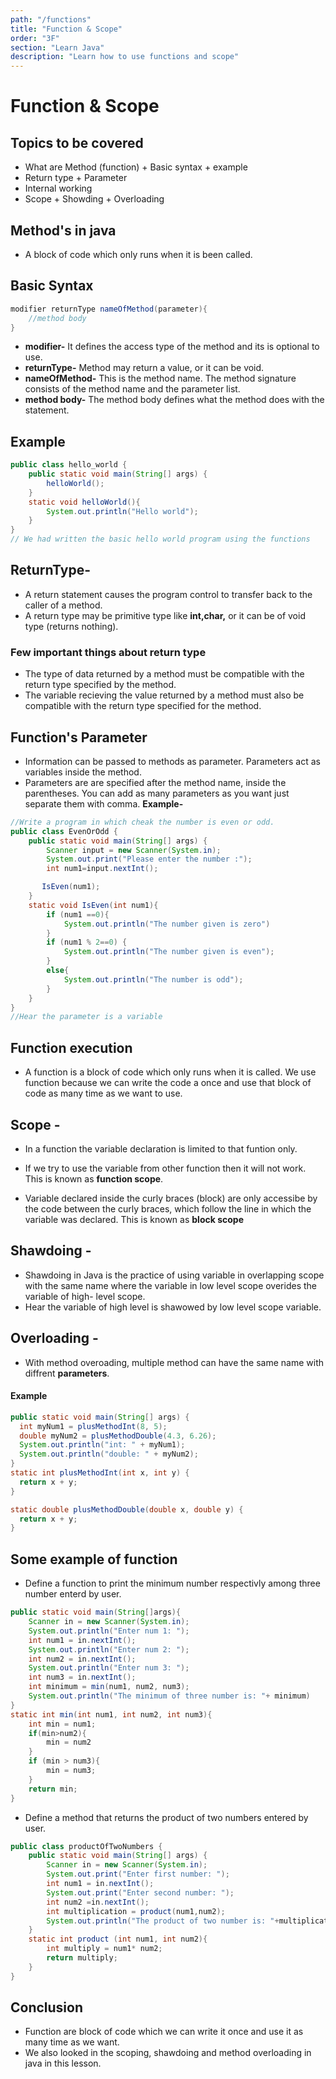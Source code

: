 ```yaml
---
path: "/functions"
title: "Function & Scope"
order: "3F"
section: "Learn Java"
description: "Learn how to use functions and scope"
---
```

# Function & Scope
## Topics to be covered
- What are Method (function) +  Basic syntax +  example
- Return type + Parameter
- Internal working 
- Scope + Showding + Overloading
## Method's in java 
- A block of code which only runs when it is been called.
## Basic Syntax 
```java
modifier returnType nameOfMethod(parameter){
    //method body
}
```
- **modifier-** It defines the access type of the method and its is optional to use.
- **returnType-** Method may return a value, or it can be void.
- **nameOfMethod-** This is the method name. The method signature consists of the method name and the parameter list.
- **method body-** The method body defines what the method does with the statement.
## Example 
```java
public class hello_world {
    public static void main(String[] args) {
        helloWorld();
    }
    static void helloWorld(){
        System.out.println("Hello world");
    }
}
// We had written the basic hello world program using the functions

```
## ReturnType-
- A return statement causes the program control to transfer back to the caller of a method.
- A return type may be primitive type like **int,char,** or it  can be of void type (returns nothing).
### Few important things about return type
- The type of data returned by a method must be compatible with the return type specified by the method.
- The variable recieving the value returned by a  method must also be compatible with the return type specified for the method.
## Function's Parameter
- Information can be passed to methods as parameter. Parameters act as variables inside the method.
- Parameters are are specified after the method name, inside the parentheses. You can add as many parameters as you want just separate them with comma.
**Example-**
```java
//Write a program in which cheak the number is even or odd.
public class EvenOrOdd {
    public static void main(String[] args) {
        Scanner input = new Scanner(System.in);
        System.out.print("Please enter the number :");
        int num1=input.nextInt();

       IsEven(num1);
    }
    static void IsEven(int num1){
        if (num1 ==0){
            System.out.println("The number given is zero")
        }
        if (num1 % 2==0) {
            System.out.println("The number given is even");
        }
        else{
            System.out.println("The number is odd");
        }
    }
}
//Hear the parameter is a variable
```
## Function execution
- A function is a block of code which only runs when it is called. We use function because we can write the code a once and use that block of code as many time as we want to use.
## Scope -
- In a function the variable declaration is limited to that funtion only.
- If we try to use the variable from other function then it will not work. This is known as **function scope**.

- Variable declared inside the curly braces (block) are only accessibe by the code between the curly braces, which follow the line in which the variable was declared. This is known as **block scope**
## Shawdoing -
- Shawdoing in Java is the practice of using variable in overlapping scope with the same name where the variable in low level scope overides the variable of high- level scope.
 - Hear the variable of high level is shawowed by low level scope variable.
## Overloading -
- With method overoading, multiple method can have the same name with diffrent **parameters**.
#### Example

```java 
public static void main(String[] args) {
  int myNum1 = plusMethodInt(8, 5);
  double myNum2 = plusMethodDouble(4.3, 6.26);
  System.out.println("int: " + myNum1);
  System.out.println("double: " + myNum2);
}
static int plusMethodInt(int x, int y) {
  return x + y;
}

static double plusMethodDouble(double x, double y) {
  return x + y;
}
```
## Some example of function
- Define a function to print the minimum number respectivly among three number enterd by user.
```java
public static void main(String[]args){
    Scanner in = new Scanner(System.in);
    System.out.println("Enter num 1: ");
    int num1 = in.nextInt();
    System.out.println("Enter num 2: ");
    int num2 = in.nextInt();
    System.out.println("Enter num 3: ");
    int num3 = in.nextInt();
    int minimum = min(num1, num2, num3);
    System.out.println("The minimum of three number is: "+ minimum)
}
static int min(int num1, int num2, int num3){
    int min = num1;
    if(min>num2){
        min = num2
    }
    if (min > num3){
        min = num3;
    }
    return min;
}
```
- Define a method that returns the product of two numbers entered by user.
```java
public class productOfTwoNumbers {
    public static void main(String[] args) {
        Scanner in = new Scanner(System.in);
        System.out.print("Enter first number: ");
        int num1 = in.nextInt();
        System.out.print("Enter second number: ");
        int num2 =in.nextInt();
        int multiplication = product(num1,num2);
        System.out.println("The product of two number is: "+multiplication);
    }
    static int product (int num1, int num2){
        int multiply = num1* num2;
        return multiply;
    }
}
```
## Conclusion
- Function are block of code which we can write it once and use it as many time as we want.
- We also looked in the scoping, shawdoing and method overloading in java in this lesson.



